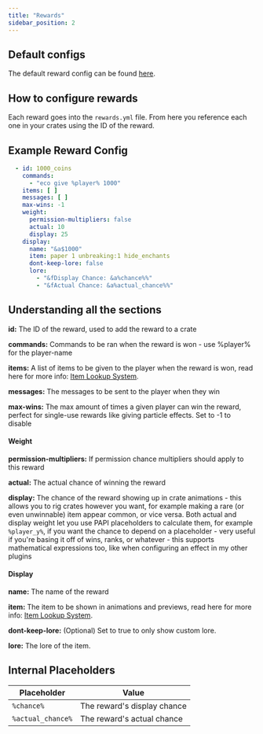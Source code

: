```yaml
---
title: "Rewards"
sidebar_position: 2
---
```


## Default configs
The default reward config can be found [here](https://github.com/Auxilor/EcoCrates/blob/master/eco-core/core-plugin/src/main/resources/rewards.yml).

## How to configure rewards
Each reward goes into the `rewards.yml` file. From here you reference each one in your crates using the ID of the reward.

## Example Reward Config

```yaml
  - id: 1000_coins
    commands:
      - "eco give %player% 1000"
    items: [ ]
    messages: [ ]
    max-wins: -1
    weight:
      permission-multipliers: false
      actual: 10
      display: 25
    display:
      name: "&a$1000"
      item: paper 1 unbreaking:1 hide_enchants
      dont-keep-lore: false
      lore:
        - "&fDisplay Chance: &a%chance%%"
        - "&fActual Chance: &a%actual_chance%%"
```

## Understanding all the sections

**id:** The ID of the reward, used to add the reward to a crate

**commands:** Commands to be ran when the reward is won - use %player% for the player-name

**items:** A list of items to be given to the player when the reward is won, read here for more info: [Item Lookup System](https://plugins.auxilor.io/all-plugins/the-item-lookup-system).

**messages:** The messages to be sent to the player when they win

**max-wins:** The max amount of times a given player can win the reward, perfect for single-use rewards like giving particle effects. Set to -1 to disable
#### Weight

**permission-multipliers:** If permission chance multipliers should apply to this reward

**actual:** The actual chance of winning the reward

**display:** The chance of the reward showing up in crate animations - this allows you to rig crates however you want, for example making a rare (or even unwinnable) item appear common, or vice versa. Both actual and display weight let you use PAPI placeholders to calculate them, for example `%player_y%`, if you want the chance to depend on a placeholder - very useful if you're basing it off of wins, ranks, or whatever - this supports mathematical expressions too, like when configuring an effect in my other plugins

#### Display

**name:** The name of the reward

**item:** The item to be shown in animations and previews, read here for more info: [Item Lookup System](https://plugins.auxilor.io/all-plugins/the-item-lookup-system).

**dont-keep-lore:** (Optional) Set to true to only show custom lore.

**lore:** The lore of the item.
## Internal Placeholders

| Placeholder       | Value                       |
| ----------------- | --------------------------- |
| `%chance%`        | The reward's display chance |
| `%actual_chance%` | The reward's actual chance  |



